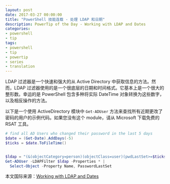 ```yaml
---
layout: post
date: 2017-03-27 00:00:00
title: "PowerShell 技能连载 - 处理 LDAP 和日期"
description: PowerTip of the Day - Working with LDAP and Dates
categories:
- powershell
- tip
tags:
- powershell
- tip
- powertip
- series
- translation
---
```

LDAP 过滤器是一个快速和强大的从 Active Directory 中获取信息的方法。然而，LDAP 过滤器使用的是一个很底层的日期和时间格式。它基本上是一个很大的整形数。幸运的是 PowerShell 包含多种将实际 DateTime 对象转换为这些数字，以及相反操作的方法。

以下是一个使用 ActiveDirectory 模块中 `Get-ADUser` 方法来查找所有近期更改了密码的用户的示例代码。如果您没有这个 module，请从 Microsoft 下载免费的 RSAT 工具。

```powershell
# find all AD Users who changed their password in the last 5 days
$date = (Get-Date).AddDays(-5)
$ticks = $date.ToFileTime()


$ldap = "(&(objectCategory=person)(objectClass=user)(pwdLastSet>=$ticks))"
Get-ADUser -LDAPFilter $ldap -Properties * |
  Select-Object -Property Name, PasswordLastSet
```

<!--more-->
本文国际来源：[Working with LDAP and Dates](http://community.idera.com/powershell/powertips/b/tips/posts/working-with-ldap-and-dates)
